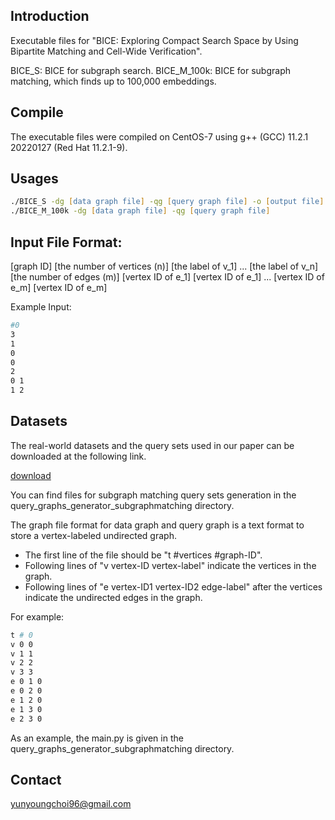 ## Introduction

Executable files for "BICE: Exploring Compact Search Space by Using Bipartite Matching and Cell-Wide Verification".

BICE_S: BICE for subgraph search.
BICE_M_100k: BICE for subgraph matching, which finds up to 100,000 embeddings.

## Compile

The executable files were compiled on CentOS-7 using g++ (GCC) 11.2.1 20220127 (Red Hat 11.2.1-9).

## Usages
```zsh
./BICE_S -dg [data graph file] -qg [query graph file] -o [output file]
./BICE_M_100k -dg [data graph file] -qg [query graph file]
```
## Input File Format:
[graph ID]
[the number of vertices (n)]
[the label of v_1]
...
[the label of v_n]
[the number of edges (m)]
[vertex ID of e_1] [vertex ID of e_1]
...
[vertex ID of e_m] [vertex ID of e_m]

Example Input:
```zsh
#0
3
1
0
0
2
0 1
1 2
```

## Datasets

The real-world datasets and the query sets used in our paper can be downloaded at the following link.

[download](https://drive.google.com/drive/folders/1UTCWtXQyvFOx6kp8N2RB_fezuK3ulgnj?usp=sharing)

You can find files for subgraph matching query sets generation in the query_graphs_generator_subgraphmatching directory.

The graph file format for data graph and query graph is a text format to store a vertex-labeled undirected graph.

- The first line of the file should be "t #vertices #graph-ID".
- Following lines of "v vertex-ID vertex-label" indicate the vertices in the graph.
- Following lines of "e vertex-ID1 vertex-ID2 edge-label" after the vertices indicate the undirected edges in the graph. 

For example:
```zsh 
t # 0
v 0 0
v 1 1
v 2 2
v 3 3
e 0 1 0
e 0 2 0
e 1 2 0
e 1 3 0
e 2 3 0
```

As an example, the main.py is given in the query_graphs_generator_subgraphmatching directory.

## Contact
yunyoungchoi96@gmail.com